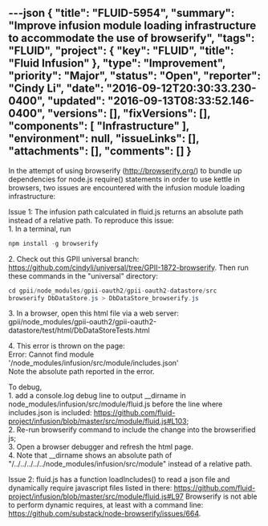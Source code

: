 ---json
{
  "title": "FLUID-5954",
  "summary": "Improve infusion module loading infrastructure to accommodate the use of browserify",
  "tags": "FLUID",
  "project": {
    "key": "FLUID",
    "title": "Fluid Infusion"
  },
  "type": "Improvement",
  "priority": "Major",
  "status": "Open",
  "reporter": "Cindy Li",
  "date": "2016-09-12T20:30:33.230-0400",
  "updated": "2016-09-13T08:33:52.146-0400",
  "versions": [],
  "fixVersions": [],
  "components": [
    "Infrastructure"
  ],
  "environment": null,
  "issueLinks": [],
  "attachments": [],
  "comments": []
}
---
In the attempt of using browserify (<http://browserify.org/>) to bundle up dependencies for node.js require() statements in order to use kettle in browsers, two issues are encountered with the infusion module loading infrastructure:

Issue 1: The infusion path calculated in fluid.js returns an absolute path instead of a relative path. To reproduce this issue:\
1\. In a terminal, run

```java
npm install -g browserify
```

2\. Check out this GPII universal branch: <https://github.com/cindyli/universal/tree/GPII-1872-browserify>. Then run these commands in the "universal" directory:

```java
cd gpii/node_modules/gpii-oauth2/gpii-oauth2-datastore/src
browserify DbDataStore.js > DbDataStore_browserify.js
```

3\. In a browser, open this html file via a web server: gpii/node\_modules/gpii-oauth2/gpii-oauth2-datastore/test/html/DbDataStoreTests.html

4\. This error is thrown on the page: \
Error: Cannot find module '/node\_modules/infusion/src/module/includes.json'\
Note the absolute path reported in the error.&#x20;

To debug, \
1\. add a console.log debug line to output \_\_dirname in node\_modules/infusion/src/module/fluid.js before the line where includes.json is included: <https://github.com/fluid-project/infusion/blob/master/src/module/fluid.js#L103>;\
2\. Re-run browserify command to include the change into the browserified js;\
3\. Open a browser debugger and refresh the html page.\
4\. Note that \_\_dirname shows an absolute path of "/../../../../../node\_modules/infusion/src/module" instead of a relative path.

Issue 2: fluid.js has a function loadIncludes() to read a json file and dynamically require javascript files listed in there: <https://github.com/fluid-project/infusion/blob/master/src/module/fluid.js#L97> Browserify is not able to perform dynamic requires, at least with a command line: <https://github.com/substack/node-browserify/issues/664>.&#x20;

        